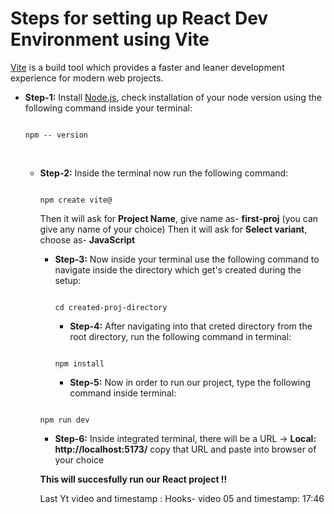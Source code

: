 <h1>Steps for setting up React Dev Environment using Vite</h1>

<a href="https://vite.dev/">Vite</a> is a build tool which provides a faster and leaner development experience for modern web projects.

- **Step-1:**
  Install <a href="https://nodejs.org/en">Node.js</a>, check installation of your node version using the following command inside your terminal:
  ``` 
  
  npm -- version
  
  ```
  <br/>

  - **Step-2:**
    Inside the terminal now run the following command:
    ```
    
    npm create vite@
    
    ```
    Then it will ask for **Project Name**, give name as- **first-proj** (you can give any name of your choice)
    Then it will ask for **Select variant**, choose as- **JavaScript**

    - **Step-3:**
      Now inside your terminal use the following command to navigate inside the directory which get's created during the setup:
      ```

      cd created-proj-directory

      ```

      - **Step-4:**
      After navigating into that creted directory from the root directory, run the following command in terminal:
      ```

      npm install

      ```

      - **Step-5:**
      Now in order to run our project, type the following command inside terminal:
     ```

     npm run dev

     ```

     - **Step-6:**
    Inside integrated terminal, there will be a URL -> **Local: http://localhost:5173/** copy that URL and paste into browser of your choice

    **This will succesfully run our React project !!**

    Last Yt video and timestamp : Hooks- video 05 and timestamp: 17:46
